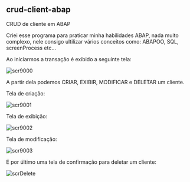 ## crud-client-abap
CRUD de cliente em ABAP

Criei esse programa para praticar minha habilidades ABAP, nada muito complexo, nele consigo ultilizar vários conceitos como: ABAPOO, SQL, screenProcess etc...

Ao iniciarmos a transação é exibido a seguinte tela:

![scr9000](https://github.com/joaoponcianoo/crud-client-abap/assets/115370264/6152c134-ad26-497c-8cfe-f58f557c76a1)

A partir dela podemos CRIAR, EXIBIR, MODIFICAR e DELETAR um cliente.

Tela de criação:

![scr9001](https://github.com/joaoponcianoo/crud-client-abap/assets/115370264/a3204bc8-da03-4da1-8430-137bd1455eab)

Tela de exibição:

![scr9002](https://github.com/joaoponcianoo/crud-client-abap/assets/115370264/072802fd-b7d1-4ff3-8ae0-2a50f89c304b)

Tela de modificação:

![scr9003](https://github.com/joaoponcianoo/crud-client-abap/assets/115370264/6f1f1f0f-5751-41b5-816b-056d0bde3f6d)

E por último uma tela de confirmação para deletar um cliente:

![scrDelete](https://github.com/joaoponcianoo/crud-client-abap/assets/115370264/1793ff5a-e857-4d47-a5e7-c5ddc6eef739)
